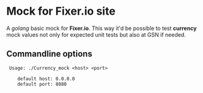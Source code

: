 # Mock for Fixer.io site

A *golang* basic mock for **Fixer.io**. This way it'd be possible to test **currency** mock values not only for expected unit tests but also at GSN if needed.

## Commandline options

     Usage: ./Currency_mock <host> <port>

        default host: 0.0.0.0
        default port: 8080

